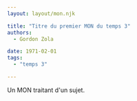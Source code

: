 ```yaml
---
layout: layout/mon.njk

title: "Titre du premier MON du temps 3"
authors:
  - Gordon Zola

date: 1971-02-01
tags: 
  - "temps 3"

---
```


<!-- début résumé -->

Un MON traitant d'un sujet.

<!-- fin résumé -->
